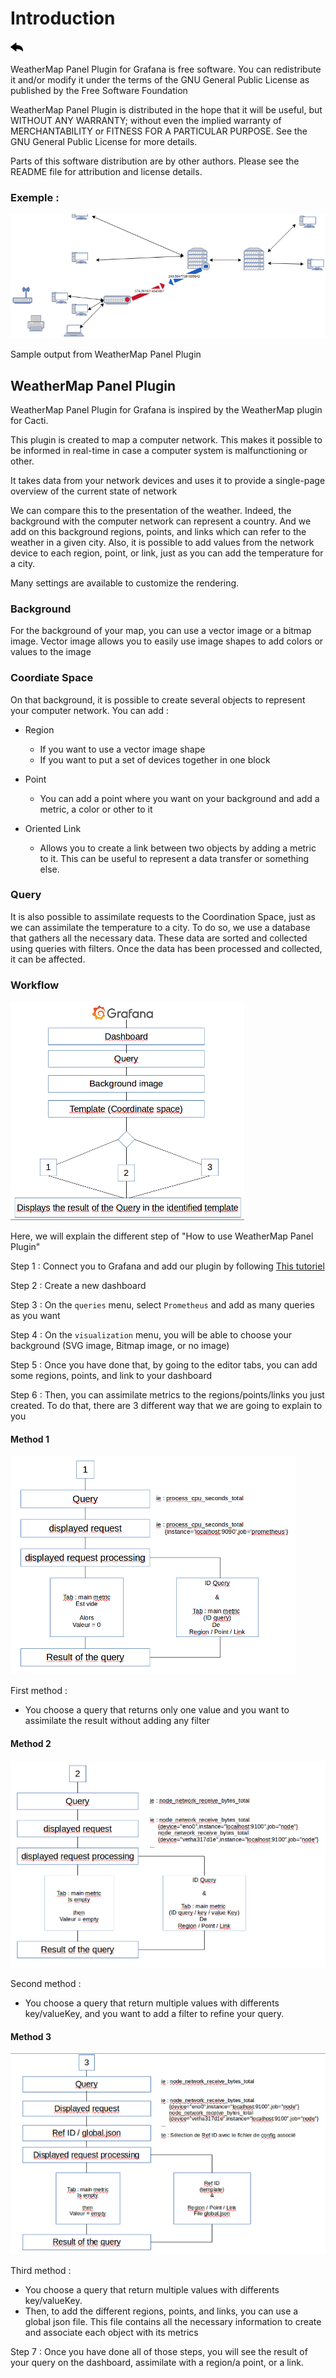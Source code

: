 # Introduction
[![](../../screenshots/other/Go-back.png)](../../README.md)
 
WeatherMap Panel Plugin for Grafana is free software. You can redistribute it and/or modify it under the terms of the GNU General Public License as published by the Free Software Foundation

WeatherMap Panel Plugin is distributed in the hope that it will be useful, but WITHOUT ANY WARRANTY; without even the implied warranty of MERCHANTABILITY or FITNESS FOR A PARTICULAR PURPOSE. See the GNU General Public License for more details.

Parts of this software distribution are by other authors. Please see the README file for attribution and license details.

### Exemple :

![exemple](../../screenshots/init/exemple.png)

Sample output from WeatherMap Panel Plugin

## WeatherMap Panel Plugin

WeatherMap Panel Plugin for Grafana is inspired by the WeatherMap plugin for Cacti.

This plugin is created to map a computer network. This makes it possible to be informed in real-time in case a computer system is malfunctioning or other.

It takes data from your network devices and uses it to provide a single-page overview of the current state of network

We can compare this to the presentation of the weather. 
Indeed, the background with the computer network can represent a country. And we add on this background regions, points, and links which can refer to the weather in a given city. 
Also, it is possible to add values from the network device to each region, point, or link, just as you can add the temperature for a city.

Many settings are available to customize the rendering.

### Background

For the background of your map, you can use a vector image or a bitmap image. Vector image allows you to easily use image shapes to add colors or values to the image

### Coordiate Space

On that background, it is possible to create several objects to represent your computer network. 
You can add :
- Region
    - If you want to use a vector image shape
    - If you want to put a set of devices together in one block

- Point
    - You can add a point where you want on your background and add a metric, a color or other to it

- Oriented Link
    - Allows you to create a link between two objects by adding a metric to it. This can be useful to represent a data transfer or something else.


### Query

It is also possible to assimilate requests to the Coordination Space, just as we can assimilate the temperature to a city. 
To do so, we use a database that gathers all the necessary data. These data are sorted and collected using queries with filters. 
Once the data has been processed and collected, it can be affected.


### Workflow

![workflow0](../../screenshots/init/workflow0.png)

Here, we will explain the different step of "How to use WeatherMap Panel Plugin"

Step 1 : Connect you to Grafana and add our plugin by following [This tutoriel](config-data-source.md)

Step 2 : Create a new dashboard

Step 3 : On the `queries` menu, select `Prometheus` and add as many queries as you want

Step 4 : On the `visualization` menu, you will be able to choose your background (SVG image, Bitmap image, or no image)

Step 5 : Once you have done that, by going to the editor tabs, you can add some regions, points, and link to your dashboard

Step 6 : Then, you can assimilate metrics to the regions/points/links you just created. To do that, there are 3 different way that we are going to explain to you

#### Method 1

![workflow1](../../screenshots/init/workflow1.png)

First method :
- You choose a query that returns only one value and you want to assimilate the result without adding any filter

#### Method 2

![workflow2](../../screenshots/init/workflow2.png)

Second method :
- You choose a query that return multiple values with differents key/valueKey, and you want to add a filter to refine your query.


#### Method 3

![workflow2](../../screenshots/init/workflow3.png)

Third method :
 - You choose a query that return multiple values with differents key/valueKey.
 - Then, to add the different regions, points, and links, you can use a global json file. This file contains all the necessary information to create and associate each object with its metrics

Step 7 : Once you have done all of those steps, you will see the result of your query on the dashboard, assimilate with a region/a point, or a link.
